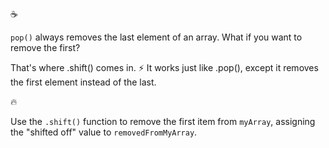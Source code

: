 :coffee:

`pop()` always removes the last element of an array. What if you want to remove the first?

That's where .shift() comes in. :zap: It works just like .pop(), except it removes the first element instead of the last.

:fire:

Use the `.shift()` function to remove the first item from `myArray`, assigning the "shifted off" value to `removedFromMyArray`.

